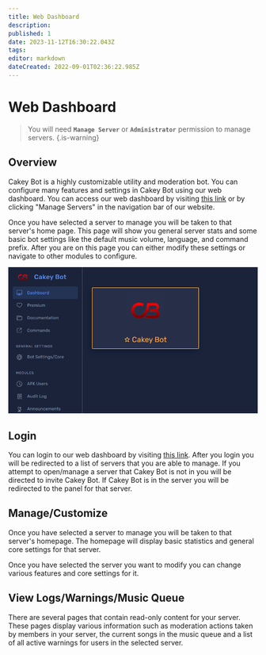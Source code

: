 ```yaml
---
title: Web Dashboard
description: 
published: 1
date: 2023-11-12T16:30:22.043Z
tags: 
editor: markdown
dateCreated: 2022-09-01T02:36:22.985Z
---
```


# Web Dashboard

> You will need **`Manage Server`** or **`Administrator`** permission to manage servers.
{.is-warning}

## Overview

Cakey Bot is a highly customizable utility and moderation bot. You can configure many features and settings in Cakey Bot using our web dashboard. You can access our web dashboard by visiting [this link](https://cakey.bot/dashboard/public) or by clicking "Manage Servers" in the navigation bar of our website.

Once you have selected a server to manage you will be taken to that server's home page. This page will show you general server stats and some basic bot settings like the default music volume, language, and command prefix. After you are on this page you can either modify these settings or navigate to other modules to configure.

![image.png](/dash/image.png)

## Login

You can login to our web dashboard by visiting [this link](https://cakey.bot/dashboard/public). After you login you will be redirected to a list of servers that you are able to manage. If you attempt to open/manage a server that Cakey Bot is not in you will be directed to invite Cakey Bot. If Cakey Bot is in the server you will be redirected to the panel for that server.

## Manage/Customize

Once you have selected a server to manage you will be taken to that server's homepage. The homepage will display basic statistics and general core settings for that server.

Once you have selected the server you want to modify you can change various features and core settings for it.

## View Logs/Warnings/Music Queue

There are several pages that contain read-only content for your server. These pages display various information such as moderation actions taken by members in your server, the current songs in the music queue and a list of all active warnings for users in the selected server.